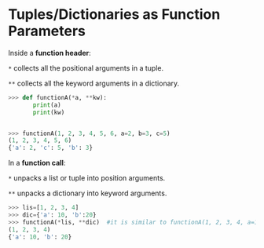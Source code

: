 # Tuples/Dictionaries as Function Parameters

Inside a **function header**:

`*` collects all the positional arguments in a tuple.

`**` collects all the keyword arguments in a dictionary.

```python
>>> def functionA(*a, **kw):
       print(a)
       print(kw)


>>> functionA(1, 2, 3, 4, 5, 6, a=2, b=3, c=5)
(1, 2, 3, 4, 5, 6)
{'a': 2, 'c': 5, 'b': 3}
```

In a **function call**:

`*` unpacks a list or tuple into position arguments.

`**` unpacks a dictionary into keyword arguments.

```python
>>> lis=[1, 2, 3, 4]
>>> dic={'a': 10, 'b':20}
>>> functionA(*lis, **dic)  #it is similar to functionA(1, 2, 3, 4, a=10, b=20)
(1, 2, 3, 4)
{'a': 10, 'b': 20}
```